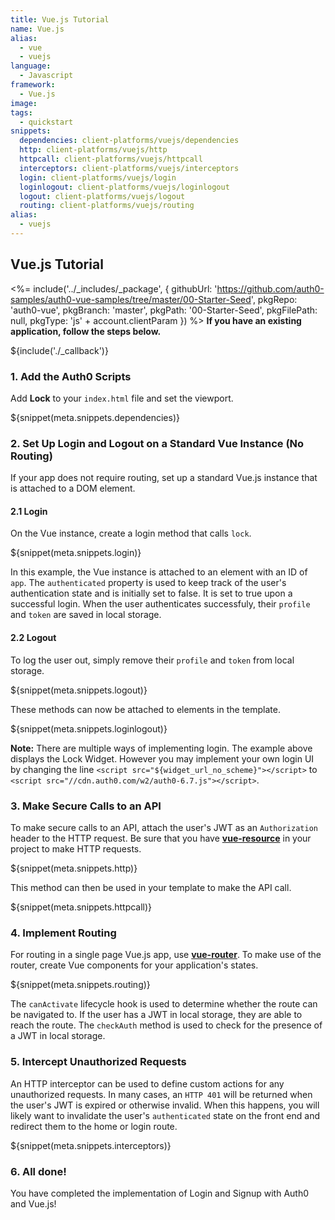 ```yaml
---
title: Vue.js Tutorial
name: Vue.js
alias:
  - vue
  - vuejs
language:
  - Javascript
framework:
  - Vue.js
image:
tags:
  - quickstart
snippets:
  dependencies: client-platforms/vuejs/dependencies
  http: client-platforms/vuejs/http
  httpcall: client-platforms/vuejs/httpcall
  interceptors: client-platforms/vuejs/interceptors
  login: client-platforms/vuejs/login
  loginlogout: client-platforms/vuejs/loginlogout
  logout: client-platforms/vuejs/logout
  routing: client-platforms/vuejs/routing 
alias:
  - vuejs
---
```


## Vue.js Tutorial

<%= include('../_includes/_package', {
  githubUrl: 'https://github.com/auth0-samples/auth0-vue-samples/tree/master/00-Starter-Seed',
  pkgRepo: 'auth0-vue',
  pkgBranch: 'master',
  pkgPath: '00-Starter-Seed',
  pkgFilePath: null,
  pkgType: 'js' + account.clientParam
}) %>
**If you have an existing application, follow the steps below.**

${include('./\_callback')}

### 1. Add the Auth0 Scripts

Add **Lock** to your `index.html` file and set the viewport.

${snippet(meta.snippets.dependencies)}

### 2. Set Up Login and Logout on a Standard Vue Instance (No Routing)

If your app does not require routing, set up a standard Vue.js instance that is attached to a DOM element. 

#### 2.1 Login

On the Vue instance, create a login method that calls `lock`.

${snippet(meta.snippets.login)}

In this example, the Vue instance is attached to an element with an ID of `app`. The `authenticated` property is used to keep track of the user's authentication state and is initially set to false. It is set to true upon a successful login. When the user authenticates successfuly, their `profile` and `token` are saved in local storage.

#### 2.2 Logout

To log the user out, simply remove their `profile` and `token` from local storage.

${snippet(meta.snippets.logout)}

These methods can now be attached to elements in the template.

${snippet(meta.snippets.loginlogout)}

__Note:__ There are multiple ways of implementing login. The example above displays the Lock Widget. However you may implement your own login UI by changing the line `<script src="${widget_url_no_scheme}"></script>` to `<script src="//cdn.auth0.com/w2/auth0-6.7.js"></script>`.

### 3. Make Secure Calls to an API

To make secure calls to an API, attach the user's JWT as an `Authorization` header to the HTTP request. Be sure that you have **[vue-resource](https://github.com/vuejs/vue-resource)** in your project to make HTTP requests.

${snippet(meta.snippets.http)}

This method can then be used in your template to make the API call.

${snippet(meta.snippets.httpcall)}

### 4. Implement Routing

For routing in a single page Vue.js app, use **[vue-router](https://github.com/vuejs/vue-router)**. To make use of the router, create Vue components for your application's states.

${snippet(meta.snippets.routing)}

The `canActivate` lifecycle hook is used to determine whether the route can be navigated to. If the user has a JWT in local storage, they are able to reach the route. The `checkAuth` method is used to check for the presence of a JWT in local storage.

### 5. Intercept Unauthorized Requests

An HTTP interceptor can be used to define custom actions for any unauthorized requests. In many cases, an `HTTP 401` will be returned when the user's JWT is expired or otherwise invalid. When this happens, you will likely want to invalidate the user's `authenticated` state on the front end and redirect them to the home or login route.

${snippet(meta.snippets.interceptors)}

### 6. All done!

You have completed the implementation of Login and Signup with Auth0 and Vue.js!
